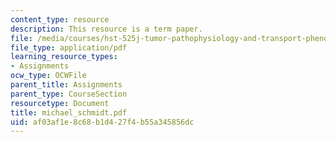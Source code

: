 ```yaml
---
content_type: resource
description: This resource is a term paper.
file: /media/courses/hst-525j-tumor-pathophysiology-and-transport-phenomena-fall-2005/af03af1e8c68b1d427f4b55a345856dc_michael_schmidt.pdf
file_type: application/pdf
learning_resource_types:
- Assignments
ocw_type: OCWFile
parent_title: Assignments
parent_type: CourseSection
resourcetype: Document
title: michael_schmidt.pdf
uid: af03af1e-8c68-b1d4-27f4-b55a345856dc
---
```

